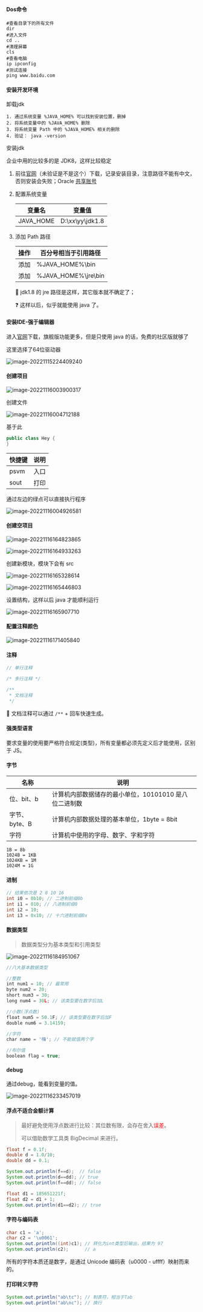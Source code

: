 #### Dos命令

```shell
#查看目录下的所有文件
dir
#进入文件
cd ..
#清理屏幕
cls
#查看电脑
ip ipconfig
#测试连接 
ping www.baidu.com
```



#### 安装开发环境

卸载jdk

```
1. 通过系统变量 %JAVA_HOME% 可以找到安装位置，删掉
2. 将系统变量中的 %JAVA_HOME% 删除
3. 将系统变量 Path 中的 %JAVA_HOME% 相关的删除
4. 验证： java -version
```



安装jdk

企业中用的比较多的是 JDK8，这样比较稳定

1. 前往[官网](https://www.oracle.com/java/technologies/downloads/#java8-windows)（未验证是不是这个）下载，记录安装目录，注意路径不能有中文，否则安装会失败；Oracle [共享账号](http://www.codebaoku.com/jdk/jdk-oracle-account.html)

2. 配置系统变量 

   | 变量名    | 变量值          |
   | --------- | --------------- |
   | JAVA_HOME | D:\xx\yy\jdk1.8 |

3. 添加 Path 路径

   | 操作 | 百分号相当于引用路径 |
   | ---- | -------------------- |
   | 添加 | %JAVA_HOME%\bin      |
   | 添加 | %JAVA_HOME%\jre\bin  |

   :octopus: jdk1.8 的 jre 路径是这样，其它版本就不确定了；

   :question: 这样以后，似乎就能使用 java 了。



#### 安装IDE-强于编辑器

进入[官网](https://www.jetbrains.com/idea/download/#section=windows)下载，旗舰版功能更多，但是只使用 java 的话，免费的社区版就够了

这里选择了64位驱动器

![image-20221115224409240](.\img\安装IDEA)



#### 创建项目

![image-20221116003900317](.\img\创建项目)

创建文件

![image-20221116004712188](.\img\hello1)

基于此

```java
public class Hey {
}
```

| 快捷键 | 说明 |
| ------ | ---- |
| psvm   | 入口 |
| sout   | 打印 |

通过左边的绿点可以直接执行程序

![image-20221116004926581](.\img\hello2)



#### 创建空项目

![image-20221116164823865](.\img\创建空项目1)

![image-20221116164933263](.\img\创建空项目2)

创建新模块，模块下会有 src

![image-20221116165328614](.\img\创建空项目3)

![image-20221116165446803](.\img\创建空项目4)

设置结构，这样以后 java 才能顺利运行

![image-20221116165907710](.\img\创建空项目5)



#### 配置注释颜色

![image-20221116171405840](.\img\配置注释颜色)



#### 注释

```java
// 单行注释

/* 多行注释 */

/**
 * 文档注释
 */
```

:whale: 文档注释可以通过 `/**` + 回车快速生成。



#### 强类型语言

要求变量的使用要严格符合规定(类型)，所有变量都必须先定义后才能使用，区别于 JS。



#### 字节

| 名称          | 说明                                                  |
| ------------- | ----------------------------------------------------- |
| 位、bit、b    | 计算机内部数据储存的最小单位，10101010 是八位二进制数 |
| 字节、byte、B | 计算机内部数据处理的基本单位，1byte = 8bit            |
| 字符          | 计算机中使用的字母、数字、字和字符                    |

```
1B = 8b
1024B = 1KB
1024KB = 1M
1024M = 1G
```



#### 进制

```java
// 结果依次是 2 8 10 16
int i0 = 0b10; // 二进制前缀0b
int i1 = 010; // 八进制前缀0
int i2 = 10;
int i3 = 0x10; // 十六进制前缀0x
```



#### 数据类型

> 数据类型分为基本类型和引用类型

![image-20221116184951067](.\img\数据类型)

```javascript
//八大基本数据类型

//整数
int num1 = 10; // 最常用
byte num2 = 20;
short num3 = 30;
long num4 = 30L; // 该类型要在数字后加L

//小数(浮点数)
float num5 = 50.1F; // 该类型要在数字后加F
double num6 = 3.14159;

//字符
char name = '嗨'; // 不能赋值两个字

//布尔值
boolean flag = true;
```



#### debug

通过debug，能看到变量的值。

![image-20221116233457019](.\img\debug)



#### 浮点不适合金额计算

> 最好避免使用浮点数进行比较：其位数有限，会存在舍入<span style="color: #ff0000">误差</span>。
>
> 可以借助数学工具类 BigDecimal 来进行。

```java
float f = 0.1f;
double d = 1.0/10;
double dd = 0.1;

System.out.println(f==d);  // false
System.out.println(d==dd); // true
System.out.println(f==dd); // false

float d1 = 185651221f;
float d2 = d1 + 1;
System.out.println(d1==d2); // true
```



#### 字符与编码表

```java
char c1 = 'a';
char c2 = '\u0061';
System.out.println((int)c1); // 转化为int类型后输出，结果为 97
System.out.println(c2);		 // a
```

所有的字符本质还是数字，是通过 Unicode 编码表（u0000 - uffff）映射而来的。



#### 打印转义字符

```java
System.out.println("ab\tc"); // 制表符，相当于Tab
System.out.println("ab\nc"); // 换行
```

